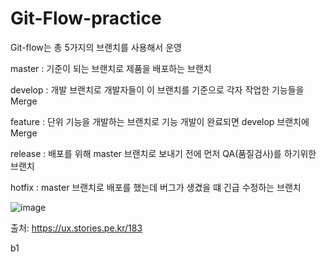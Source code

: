 # Git-Flow-practice

Git-flow는 총 5가지의 브랜치를 사용해서 운영

master : 기준이 되는 브랜치로 제품을 배포하는 브랜치

develop : 개발 브랜치로 개발자들이 이 브랜치를 기준으로 각자 작업한 기능들을 Merge

feature : 단위 기능을 개발하는 브랜치로 기능 개발이 완료되면 develop 브랜치에 Merge

release : 배포를 위해 master 브랜치로 보내기 전에 먼저 QA(품질검사)를 하기위한 브랜치

hotfix : master 브랜치로 배포를 했는데 버그가 생겼을 떄 긴급 수정하는 브랜치


![image](https://user-images.githubusercontent.com/45285712/140464263-c79edc98-4c9b-4932-a880-11d79094e3df.png)


출처: https://ux.stories.pe.kr/183

b1